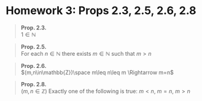 # Homework 3: Props 2.3, 2.5, 2.6, 2.8
> **Prop. 2.3.**  
> $1\in\mathbb{N}$

> **Prop. 2.5.**  
> For each $n\in\mathbb{N}$ there exists $m\in\mathbb{N}$ such that $m\gt n$

> **Prop. 2.6.**  
> $(m,n\in\mathbb{Z})\space m\leq n\leq m \Rightarrow m=n$

> **Prop. 2.8.**  
> $(m,n\in\mathbb{Z})$ Exactly one of the following is true: $m<n$, $m=n$, $m>n$



